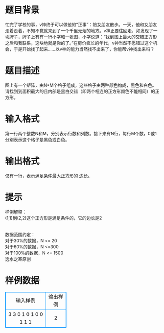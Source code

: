 # 

 
 # 题目背景 
忙完了学校的事，v神终于可以做他的“正事”：陪女朋友散步。一天，他和女朋友走着走着，不知不觉就来到了一个千里无烟的地方。v神正要往回走，如发现了一块牌子，牌子上有有一行小字和一张图，小字说道：“找到图上最大的交错正方形之后和我联系，这块地就是你的了。”在房价疯长的年代，v神当然不愿错过这个机会，于是开始找了起来……以v神的能力当然找不出来了，你能帮v神找出来吗？ 

 
 # 题目描述 
图上有一个矩阵，由N*M个格子组成，这些格子由两种颜色构成，黑色和白色。请找到到面积最大的且内部是黑白交错（即两个相连的正方形颜色不能相同）的正方形。<BR> 

 
 # 输入格式 
第一行两个整数N和M，分别表示行数和列数。接下来有N行，每行M个数，0或1分别表示这个格子是黑色或白色。 

 
 # 输出格式 
仅有一行，表示满足条件最大正方形的&nbsp;边长。 

 
 # 提示 
样例解释：<BR>(1,1)到(2,2)这个正方形是满足条件的，它的边长是2<BR><BR><BR>数据范围约定：<BR>对于30%的数据，N&nbsp;&lt;=&nbsp;20<BR>对于60%的数据，N&nbsp;&lt;=300<BR>对于100%的数据，N&nbsp;&lt;=&nbsp;1500<BR>逸水之寒原创 
# 样例数据
<style>
        table,table tr th, table tr td { border:1px solid #0094ff; }
        table { width: 200px; min-height: 25px; line-height: 25px; text-align: center; border-collapse: collapse;}   
    </style>
<table>
	<tr>
		<td>输入样例</td>
		<td>输出样例</td>
	</tr>
<tr><td>3 3
0 1 0
1 0 0
1 1 1</td><td>2</td></tr></table>
